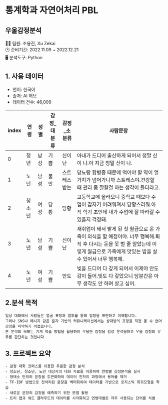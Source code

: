 # 통계학과 자연어처리 PBL
## 우울감정분석

👨‍💻 팀원: 조용진, Xu Zekai <br>
🕑 준비기간: 2022.11.09 ~ 2022.12.21<br>
🖥 분석도구: Python

## 1. 사용 데이터
- 언어: 한국어
- 출처: AI 허브
- 데이터 건수: 46,009

|index|연령|성별|감정\_대분류|감정\_소분류|사람문장|
|---|---|---|---|---|---|
|0|청년|남성|기쁨|신이 난|아내가 드디어 출산하게 되어서 정말 신이 나\.아 지금 정말 신이 나\.|
|1|노년|남성|불안|스트레스 받는|당뇨랑 합병증 때문에 먹어야 할 약이 열 가지가 넘어가니까 스트레스야\.건강할 때 관리 좀 잘할걸 하는 생각이 들더라고\.|
|2|청소년|여성|당황|당황|고등학교에 올라오니 중학교 때보다 수업이 갑자기 어려워져서 당황스러워\.아직 학기 초인데 내가 수업에 잘 따라갈 수 있을지 걱정돼\.|
|3|노년|남성|기쁨|신이 난|재취업이 돼서 받게 된 첫 월급으로 온 가족이 외식을 할 예정이야\. 너무 행복해\.퇴직 후 다시는 돈을 못 벌 줄 알았는데 이렇게 월급으로 가족에게 맛있는 밥을 살 수 있어서 너무 행복해\.|
|4|노년|여성|기쁨|안도|빚을 드디어 다 갚게 되어서 이제야 안도감이 들어\.빚도 다 갚았으니 당분간은 아무 생각도 안 하며 살고 싶어\.|
## 2.분석 목적
```
일상 대화에서 사람들은 얼굴 표정과 말투를 통해 감정을 표현하고 이해합니다.
그러나 SNS나 메시지 같은 문자 기반의 커뮤니케이션에서는 상대방의 표정을 직접 볼 수 없어 감정을 파악하기 어렵습니다.
본 분석의 목표는 기계 학습 방법을 활용하여 우울한 감정을 감성 분석을하고 우울 감정의 유무를 판단하는 것입니다.
```
## 3. 프로젝트 요약
```
- 감정 대화 코퍼스를 이용한 우울한 감정 분석
- 청소년, 청소년, 노인 대상자의 대화 자료를 이용하여 연령별 감정분석을 실시
- 형태소 단위의 문장을 토큰화하여 데이터 전처리 과정에서 용어를 제거
- TF-IDF 방법으로 전처리된 문장을 벡터화하여 데이터를 기반으로 로지스틱 회귀모형을 학습
- 새로운 문장의 감정을 예측하기 위한 모델 활용
- 트리 맵과 워드 클라우드의 데이터를 시각화하고 연령대별로 자주 사용되는 단어를 식별
```
